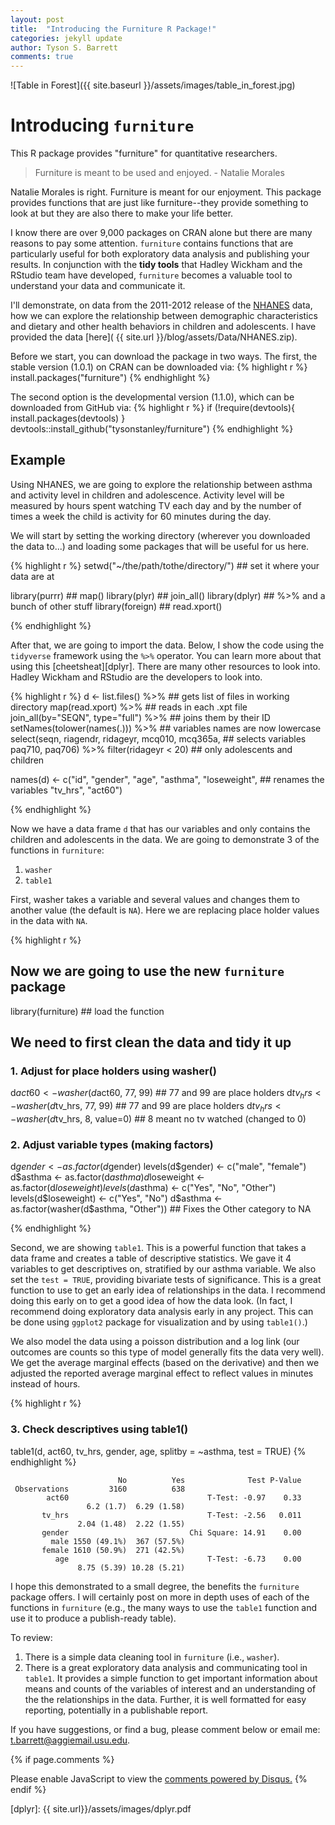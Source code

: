 ```yaml
---
layout: post
title:  "Introducing the Furniture R Package!"
categories: jekyll update
author: Tyson S. Barrett
comments: true
---
```


![Table in Forest]({{ site.baseurl }}/assets/images/table_in_forest.jpg)

# Introducing `furniture`
This R package provides "furniture" for quantitative researchers.

> Furniture is meant to be used and enjoyed. - Natalie Morales

Natalie Morales is right. Furniture is meant for our enjoyment. This package provides functions that are just like furniture--they provide something to look at but they are also there to make your life better.

I know there are over 9,000 packages on CRAN alone but there are many reasons to pay some attention. `furniture` contains functions that are particularly useful for both exploratory data analysis and publishing your results. In conjunction with the **tidy tools** that Hadley Wickham and the RStudio team have developed, `furniture` becomes a valuable tool to understand your data and communicate it.

I'll demonstrate, on data from the 2011-2012 release of the [NHANES][NHANES] data, how we can explore the relationship between demographic characteristics and dietary and other health behaviors in children and adolescents. I have provided the data [here]( {{ site.url }}/blog/assets/Data/NHANES.zip).

Before we start, you can download the package in two ways. The first, the stable version (1.0.1) on CRAN can be downloaded via:
{% highlight r %}
install.packages("furniture")
{% endhighlight %}

The second option is the developmental version (1.1.0), which can be downloaded from GitHub via:
{% highlight r %}
if (!require(devtools){
  install.packages(devtools)
}
devtools::install_github("tysonstanley/furniture")
{% endhighlight %}

## Example

Using NHANES, we are going to explore the relationship between asthma and activity level in children and adolescence. Activity level will be measured by hours spent watching TV each day and by the number of times a week the child is activity for 60 minutes during the day.

We will start by setting the working directory (wherever you downloaded the data to...) and loading some packages that will be useful for us here.

{% highlight r %}
setwd("~/the/path/tothe/directory/")    ## set it where your data are at

library(purrr)      ## map()
library(plyr)       ## join_all()
library(dplyr)      ## %>% and a bunch of other stuff
library(foreign)    ## read.xport()

{% endhighlight %}

After that, we are going to import the data. Below, I show the code using the `tidyverse` framework using the `%>%` operator. You can learn more about that using this [cheetsheat][dplyr]. There are many other resources to look into. Hadley Wickham and RStudio are the developers to look into.

{% highlight r %}
d <- list.files() %>%                   ## gets list of files in working directory
  map(read.xport) %>%                   ## reads in each .xpt file
  join_all(by="SEQN", type="full") %>%  ## joins them by their ID
  setNames(tolower(names(.))) %>%       ## variables names are now lowercase
  select(seqn, riagendr, ridageyr, mcq010, mcq365a,     ## selects variables
         paq710, paq706) %>%
  filter(ridageyr < 20)                 ## only adolescents and children 

names(d) <- c("id", "gender", "age", "asthma", "loseweight",  ## renames the variables
              "tv_hrs", "act60")  
              
{% endhighlight %}

Now we have a data frame `d` that has our variables and only contains the children and adolescents in the data. We are going to demonstrate 3 of the functions in `furniture`: 

1. `washer`
2. `table1`

First, washer takes a variable and several values and changes them to another value (the default is `NA`). Here we are replacing place holder values in the data with `NA`. 


{% highlight r %}
## Now we are going to use the new `furniture` package
library(furniture)  ## load the function

## We need to first clean the data and tidy it up
### 1. Adjust for place holders using washer()
d$act60  <- washer(d$act60, 77, 99)       ## 77 and 99 are place holders
d$tv_hrs <- washer(d$tv_hrs, 77, 99)      ## 77 and 99 are place holders
d$tv_hrs <- washer(d$tv_hrs, 8, value=0)  ## 8 meant no tv watched (changed to 0)

### 2. Adjust variable types (making factors)
d$gender <- as.factor(d$gender)
levels(d$gender) <- c("male", "female")
d$asthma <- as.factor(d$asthma)
d$loseweight <- as.factor(d$loseweight)
levels(d$asthma) <- c("Yes", "No", "Other")
levels(d$loseweight) <- c("Yes", "No")
d$asthma <- as.factor(washer(d$asthma, "Other"))  ## Fixes the Other category to NA

{% endhighlight %}

Second, we are showing `table1`. This is a powerful function that takes a data frame and creates a table of descriptive statistics. We gave it 4 variables to get descriptives on, stratified by our asthma variable. We also set the `test = TRUE`, providing bivariate tests of significance. This is a great function to use to get an early idea of relationships in the data. I recommend doing this early on to get a good idea of how the data look. (In fact, I recommend doing exploratory data analysis early in any project. This can be done using `ggplot2` package for visualization and by using `table1()`.)

We also model the data using a poisson distribution and a log link (our outcomes are counts so this type of model generally fits the data very well). We get the average marginal effects (based on the derivative) and then we adjusted the reported average marginal effect to reflect values in minutes instead of hours.

{% highlight r %}
### 3. Check descriptives using table1()
table1(d, act60, tv_hrs, gender, age, 
       splitby = ~asthma, 
       test = TRUE)
{% endhighlight %}

```
                        No          Yes              Test P-Value
 Observations         3160          638                          
        act60                               T-Test: -0.97    0.33
                 6.2 (1.7)  6.29 (1.58)                          
       tv_hrs                               T-Test: -2.56   0.011
               2.04 (1.48)  2.22 (1.55)                          
       gender                           Chi Square: 14.91    0.00
         male 1550 (49.1%)  367 (57.5%)                          
       female 1610 (50.9%)  271 (42.5%)                          
          age                               T-Test: -6.73    0.00
               8.75 (5.39) 10.28 (5.21)                          
```



I hope this demonstrated to a small degree, the benefits the `furniture` package offers. I will certainly post on more in depth uses of each of the functions in `furniture` (e.g., the many ways to use the `table1` function and use it to produce a publish-ready table). 

To review:

1. There is a simple data cleaning tool in `furniture` (i.e., `washer`).
2. There is a great exploratory data analysis and communicating tool in `table1`. It provides a simple function to get important information about means and counts of the variables of interest and an understanding of the the relationships in the data. Further, it is well formatted for easy reporting, potentially in a publishable report.

If you have suggestions, or find a bug, please comment below or email me: <t.barrett@aggiemail.usu.edu>.

{% if page.comments %} 
<div id="disqus_thread"></div>
<script>
    /**
     *  RECOMMENDED CONFIGURATION VARIABLES: EDIT AND UNCOMMENT THE SECTION BELOW TO INSERT DYNAMIC VALUES FROM YOUR PLATFORM OR CMS.
     *  LEARN WHY DEFINING THESE VARIABLES IS IMPORTANT: https://disqus.com/admin/universalcode/#configuration-variables
     */
    /*
    var disqus_config = function () {
        this.page.url = page.url;  // Replace PAGE_URL with your page's canonical URL variable
        this.page.identifier = page.identifer; // Replace PAGE_IDENTIFIER with your page's unique identifier variable
    };
    */
    (function() {  // DON'T EDIT BELOW THIS LINE
        var d = document, s = d.createElement('script');
        
        s.src = '//tysonstanley.disqus.com/embed.js';
        
        s.setAttribute('data-timestamp', +new Date());
        (d.head || d.body).appendChild(s);
    })();
</script>
<noscript>Please enable JavaScript to view the <a href="https://disqus.com/?ref_noscript" rel="nofollow">comments powered by Disqus.</a></noscript>
{% endif %}

[NHANES]: http://wwwn.cdc.gov/nchs/nhanes/search/nhanes11_12.aspx
[dplyr]: {{ site.url}}/assets/images/dplyr.pdf
